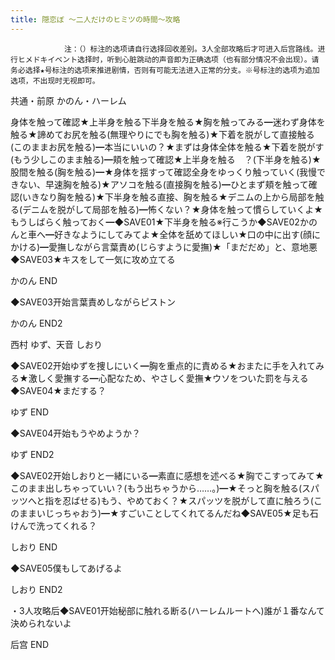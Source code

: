 ```yaml
---
title: 隠恋ぼ ～二人だけのヒミツの時間～攻略
---
```


                注：（）标注的选项请自行选择回收差别。3人全部攻略后才可进入后宫路线。进行ヒメドキイベント选择时，听到心脏跳动的声音即为正确选项（也有部分情况不会出现）。请务必选择★号标注的选项来推进剧情，否则有可能无法进入正常的分支。※号标注的选项为追加选项，不出现时无视即可。

共通・前原 かのん・ハーレム

身体を触って確認★上半身を触る下半身を触る★胸を触ってみる━迷わず身体を触る★諦めてお尻を触る(無理やりにでも胸を触る)★下着を脱がして直接触る(このままお尻を触る)━本当にいいの？★まずは身体全体を触る★下着を脱がす(もう少しこのまま触る)━頬を触って確認★上半身を触る　？(下半身を触る)★股間を触る(胸を触る)━★身体を揺すって確認全身をゆっくり触っていく(我慢できない、早速胸を触る)★アソコを触る(直接胸を触る)━ひとまず頬を触って確認(いきなり胸を触る)★下半身を触る直接、胸を触る★デニムの上から局部を触る(デニムを脱がして局部を触る)━怖くない？★身体を触って慣らしていくよ★もうしばらく触っておく━◆SAVE01★下半身を触る※行こうか◆SAVE02かのんと車へ━好きなようにしてみてよ★全体を舐めてほしい★口の中に出す(顔にかける)━愛撫しながら言葉責め(じらすように愛撫)★「まだだめ」と、意地悪◆SAVE03★キスをして一気に攻め立てる

かのん END

◆SAVE03开始言葉責めしながらピストン

かのん END2

西村 ゆず、天音 しおり

◆SAVE02开始ゆずを捜しにいく━胸を重点的に責める★おまたに手を入れてみる★激しく愛撫する━心配なため、やさしく愛撫★ウソをついた罰を与える◆SAVE04★まだする？

ゆず END

◆SAVE04开始もうやめようか？　

ゆず END2

◆SAVE02开始しおりと一緒にいる━素直に感想を述べる★胸でこすってみて★このまま出しちゃっていい？(もう出ちゃうから……。)━★そっと胸を触る(スパッツへと指を忍ばせる)もう、やめておく？★スパッツを脱がして直に触ろう(このままいじっちゃおう)━★すごいことしてくれてるんだね◆SAVE05★足も石けんで洗ってくれる？

しおり END

◆SAVE05僕もしてあげるよ

しおり END2

・3人攻略后◆SAVE01开始秘部に触れる断る(ハーレムルートへ)誰が１番なんて決められないよ

后宫 END
              
